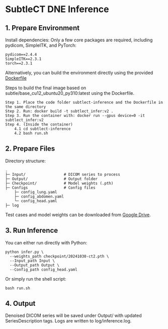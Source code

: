 # SubtleCT DNE Inference

##  1. Prepare Environment
Install dependencies:
Only a few core packages are required, including pydicom, SimpleITK, and PyTorch:

```
pydicom==2.4.4
SimpleITK==2.3.1
torch==2.3.1
```

Alternatively, you can build the environment directly using the provided [Dockerfile](https://github.com/ZhangZhiHao233/subtlect-inference/blob/main/Dockerfile)

Steps to build the final image based on subtle/base_cu12_ubuntu20_py310:latest using the Dockerfile.

```
Step 1. Place the code folder subtlect-inference and the Dockerfile in the same directory
Step 2. Run: docker build -t subtlect_infer:v2 .
Step 3. Run the container with: docker run --gpus device=0 -it subtlect_infer:v2
Step 4. (Inside the container)
	4.1 cd subtlect-inference
	4.2 bash run.sh
```
##  2. Prepare Files
Directory structure:
```
.
├─ Input/                 # DICOM series to process
├─ Output/                # Output folder
├─ Checkpoint/            # Model weights (.pth)
├─ Configs				  # Config files
	├─ config_lung.yaml
	├─ config_abdomen.yaml
	└─ config_head.yaml    
├─ log   
```
Test cases and model weights can be downloaded from [Google Drive](https://drive.google.com/drive/folders/12d-gMxLfGVXxOInf_F_YIkzrq7_vjqof?usp=sharing).

##  3. Run Inference
You can either run directly with Python:
```
python infer.py \
  --weights_path checkpoint/20241030-ct2.pth \
  --Input_path Input \
  --Output_path Output \
  --Config_path config_head.yaml
```
Or simply run the shell script:
```
bash run.sh
```

##  4. Output
Denoised DICOM series will be saved under Output/ with updated SeriesDescription tags.
Logs are written to log/inference.log.